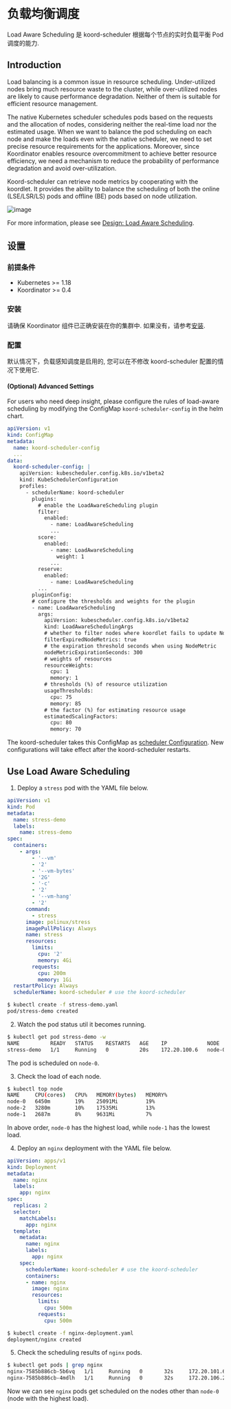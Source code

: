 # 负载均衡调度

Load Aware Scheduling 是 koord-scheduler 根据每个节点的实时负载平衡 Pod 调度的能力.

## Introduction

Load balancing is a common issue in resource scheduling. Under-utilized nodes bring much resource waste to the
cluster, while over-utilized nodes are likely to cause performance degradation. Neither of them is suitable for
efficient resource management.

The native Kubernetes scheduler schedules pods based on the requests and the allocation of nodes, considering neither
the real-time load nor the estimated usage. When we want to balance the pod scheduling on each node and make the loads
even with the native scheduler, we need to set precise resource requirements for the applications. Moreover, since
Koordinator enables resource overcommitment to achieve better resource efficiency, we need a mechanism to reduce the
probability of performance degradation and avoid over-utilization.

Koord-scheduler can retrieve node metrics by cooperating with the koordlet. It provides the ability to balance the
scheduling of both the online (LSE/LSR/LS) pods and offline (BE) pods based on node utilization.

![image](/img/load-aware-scheduling-arch.svg)

For more information, please see [Design: Load Aware Scheduling](/docs/designs/load-aware-scheduling).

## 设置

### 前提条件

- Kubernetes >= 1.18
- Koordinator >= 0.4

### 安装

请确保 Koordinator 组件已正确安装在你的集群中. 如果没有，请参考[安装](/docs/installation).

### 配置

默认情况下，负载感知调度是启用的, 您可以在不修改 koord-scheduler 配置的情况下使用它.

#### (Optional) Advanced Settings

For users who need deep insight, please configure the rules of load-aware scheduling by modifying the ConfigMap
`koord-scheduler-config` in the helm chart.

```yaml
apiVersion: v1
kind: ConfigMap
metadata:
  name: koord-scheduler-config
  ...
data:
  koord-scheduler-config: |
    apiVersion: kubescheduler.config.k8s.io/v1beta2
    kind: KubeSchedulerConfiguration
    profiles:
      - schedulerName: koord-scheduler
        plugins:
          # enable the LoadAwareScheduling plugin
          filter:
            enabled:
              - name: LoadAwareScheduling
              ...
          score:
            enabled:
              - name: LoadAwareScheduling
                weight: 1
              ...
          reserve:
            enabled:
              - name: LoadAwareScheduling
          ...
        pluginConfig:
        # configure the thresholds and weights for the plugin
        - name: LoadAwareScheduling
          args:
            apiVersion: kubescheduler.config.k8s.io/v1beta2
            kind: LoadAwareSchedulingArgs
            # whether to filter nodes where koordlet fails to update NodeMetric
            filterExpiredNodeMetrics: true
            # the expiration threshold seconds when using NodeMetric
            nodeMetricExpirationSeconds: 300
            # weights of resources
            resourceWeights:
              cpu: 1
              memory: 1
            # thresholds (%) of resource utilization
            usageThresholds:
              cpu: 75
              memory: 85
            # the factor (%) for estimating resource usage
            estimatedScalingFactors:
              cpu: 80
              memory: 70
```

The koord-scheduler takes this ConfigMap as [scheduler Configuration](https://kubernetes.io/docs/reference/scheduling/config/).
New configurations will take effect after the koord-scheduler restarts.

## Use Load Aware Scheduling

1. Deploy a `stress` pod with the YAML file below.

```yaml
apiVersion: v1
kind: Pod
metadata:
  name: stress-demo
  labels:
    name: stress-demo
spec:
  containers:
    - args:
        - '--vm'
        - '2'
        - '--vm-bytes'
        - '2G'
        - '-c'
        - '2'
        - '--vm-hang'
        - '2'
      command:
        - stress
      image: polinux/stress
      imagePullPolicy: Always
      name: stress
      resources:
        limits:
          cpu: '2'
          memory: 4Gi
        requests:
          cpu: 200m
          memory: 1Gi
  restartPolicy: Always
  schedulerName: koord-scheduler # use the koord-scheduler
```

```bash
$ kubectl create -f stress-demo.yaml
pod/stress-demo created
```

2. Watch the pod status util it becomes running.

```bash
$ kubectl get pod stress-demo -w
NAME          READY   STATUS    RESTARTS   AGE    IP             NODE     NOMINATED NODE   READINESS GATES
stress-demo   1/1     Running   0          20s    172.20.100.6   node-0   <none>           <none>
```

The pod is scheduled on `node-0`.

3. Check the load of each node.

```bash
$ kubectl top node
NAME     CPU(cores)   CPU%   MEMORY(bytes)   MEMORY%
node-0   6450m        19%    25091Mi         19%
node-2   3280m        10%    17535Mi         13%
node-1   2687m        8%     9631Mi          7%
```

In above order, `node-0` has the highest load, while `node-1` has the lowest load.

4. Deploy an `nginx` deployment with the YAML file below.

```yaml
apiVersion: apps/v1
kind: Deployment
metadata:
  name: nginx
  labels:
    app: nginx
spec:
  replicas: 2
  selector:
    matchLabels:
      app: nginx
  template:
    metadata:
      name: nginx
      labels:
        app: nginx
    spec:
      schedulerName: koord-scheduler # use the koord-scheduler
      containers:
      - name: nginx
        image: nginx
        resources:
          limits:
            cpu: 500m
          requests:
            cpu: 500m
```

```bash
$ kubectl create -f nginx-deployment.yaml
deployment/nginx created
```

5. Check the scheduling results of `nginx` pods.

```bash
$ kubectl get pods | grep nginx
nginx-7585b886cb-5b6vq   1/1     Running   0       32s     172.20.101.6    node-1   <none>         <none>
nginx-7585b886cb-4mdlh   1/1     Running   0       32s     172.20.106.20   node-2   <none>         <none>
```

Now we can see `nginx` pods get scheduled on the nodes other than `node-0` (node with the highest load).
